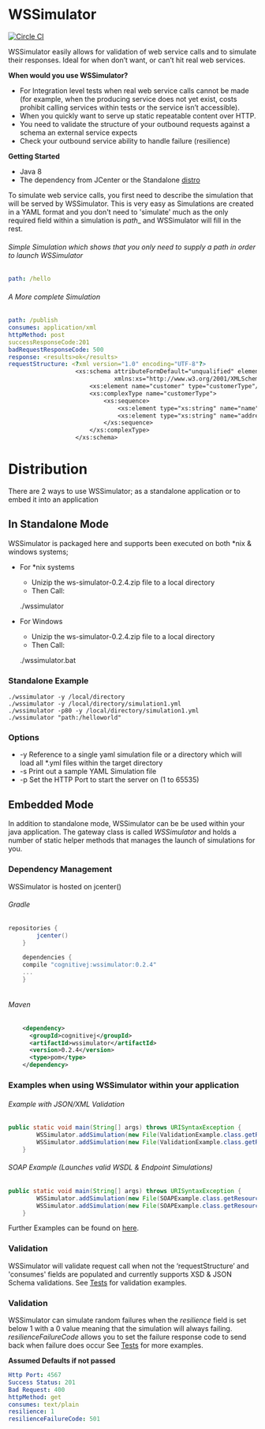# WSSimulator
 
 [![Circle CI](https://circleci.com/gh/CognitiveJ/wssimulator.png?style=badge)](https://circleci.com/gh/CognitiveJ/wssimulator)
 
 WSSimulator easily allows for validation of web service calls and to simulate their responses. Ideal for when don’t want, or can’t hit real web services.
 
 
 **When would you use WSSimulator?**

 
 *	For Integration level tests when real web service calls cannot be made (for example, when the producing service does not yet exist, costs prohibit calling services within tests or the service isn’t accessible).
 *	When you quickly want to serve up static repeatable content over HTTP.
 *  You need to validate the structure of your outbound requests against a schema an external service expects
 *  Check your outbound service ability to handle failure (resilience) 
 
 

**Getting Started**

*   Java 8
*   The dependency from JCenter or the Standalone [distro](https://github.com/CognitiveJ/wssimulator/releases/download/0.2.4/wssimulator-0.2.4.zip "Download Standalone Version")


To simulate web service calls, you first need to describe the simulation that will be served by WSSimulator. This is very easy as Simulations are created in a YAML format and you don't need to 'simulate' much as the only required field within a simulation is _path__ and WSSimulator will fill in the rest.

###### Simple Simulation which shows that you only need to supply a path in order to launch WSSimulator
```yaml
path: /hello
```

###### A More complete Simulation
```yaml
path: /publish
consumes: application/xml
httpMethod: post
successResponseCode:201
badRequestResponseCode: 500
response: <results>ok</results>
requestStructure: <?xml version="1.0" encoding="UTF-8"?>
                   <xs:schema attributeFormDefault="unqualified" elementFormDefault="qualified"
                              xmlns:xs="http://www.w3.org/2001/XMLSchema">
                       <xs:element name="customer" type="customerType"/>
                       <xs:complexType name="customerType">
                           <xs:sequence>
                               <xs:element type="xs:string" name="name"/>
                               <xs:element type="xs:string" name="address"/>
                           </xs:sequence>
                       </xs:complexType>
                   </xs:schema>
```


# Distribution
There are 2 ways to use WSSimulator; as a standalone application or to embed it into an application 

## In Standalone Mode
WSSimulator is packaged here and supports been executed on both *nix & windows systems;

*	For *nix systems
    -	Unizip the ws-simulator-0.2.4.zip file to a local directory
    -	Then Call: 
    
    ./wssimulator <options>
    
*	For Windows
    -	Unizip the ws-simulator-0.2.4.zip file to a local directory
    -	Then Call: 
    
    ./wssimulator.bat <options>

### Standalone Example
```shell
./wssimulator -y /local/directory
./wssimulator -y /local/directory/simulation1.yml
./wssimulator -p80 -y /local/directory/simulation1.yml
./wssimulator "path:/helloworld"
```
### Options

* -y Reference to a single yaml simulation file or a directory which will load all *.yml files within the target directory
* -s Print out a sample YAML Simulation file
* -p Set the HTTP Port to start the server on (1 to 65535)


## Embedded Mode
In addition to standalone mode, WSSimulator can be be used within your java application. The gateway class is called _WSSimulator_ and holds a number of static helper methods that manages the launch of simulations for you. 

### Dependency Management

WSSimulator is hosted on jcenter() 

###### Gradle
```groovy
repositories {
        jcenter()
    }
    
    dependencies {
    compile "cognitivej:wssimulator:0.2.4"
    ...
    }
    
```

###### Maven
```xml
    <dependency>
      <groupId>cognitivej</groupId>
      <artifactId>wssimulator</artifactId>
      <version>0.2.4</version>
      <type>pom</type>
    </dependency>
```

### Examples when using WSSimulator within your application

######  Example with JSON/XML Validation
```java
public static void main(String[] args) throws URISyntaxException {
        WSSimulator.addSimulation(new File(ValidationExample.class.getResource("/json/json1.yml").toURI()));
        WSSimulator.addSimulation(new File(ValidationExample.class.getResource("/xml/xmlValidationExample.yml").toURI()));
    }
```
 
###### SOAP Example (Launches valid WSDL & Endpoint Simulations) 
```java
public static void main(String[] args) throws URISyntaxException {
        WSSimulator.addSimulation(new File(SOAPExample.class.getResource("/soap/wsdl.yml").toURI()));
        WSSimulator.addSimulation(new File(SOAPExample.class.getResource("/soap/endpoint.yml").toURI()));
    }
```

Further Examples can be found on [here](https://github.com/CognitiveJ/wssimulator/tree/master/src/test/groovy/wssimulator "Tests").

### Validation

WSSimulator will validate request call when not the ‘requestStructure’ and 'consumes' fields are populated and currently supports XSD & JSON Schema validations. 
See [Tests](https://github.com/CognitiveJ/wssimulator/tree/master/src/test/groovy/wssimulator "Tests") for validation examples.


### Validation

WSSimulator can simulate random failures when the _resilience_ field is set below 1 with a 0 value meaning that the simulation will always failing. _resilienceFailureCode_ allows you to set the failure response code to send back when failure does occur
See [Tests](https://github.com/CognitiveJ/wssimulator/tree/master/src/test/groovy/wssimulator "Tests") for more examples.


**Assumed Defaults if not passed**

```yaml
Http Port: 4567
Success Status: 201
Bad Request: 400
httpMethod: get
consumes: text/plain
resilience: 1
resilienceFailureCode: 501
```

